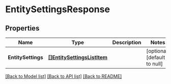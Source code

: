 # EntitySettingsResponse

## Properties
Name | Type | Description | Notes
------------ | ------------- | ------------- | -------------
**EntitySettings** | [**[]EntitySettingsListItem**](EntitySettingsListItem.md) |  | [optional] [default to null]

[[Back to Model list]](../README.md#documentation-for-models) [[Back to API list]](../README.md#documentation-for-api-endpoints) [[Back to README]](../README.md)

